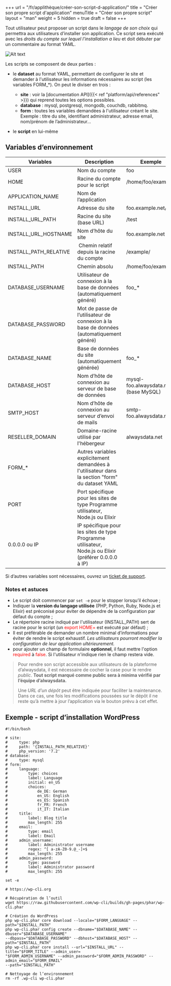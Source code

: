 +++
url = "/fr/applithèque/créer-son-script-d-application/"
title = "Créer son propre script d'application"
menuTitle = "Créer son propre script"
layout = "man"
weight = 5
hidden = true
draft = false
+++

Tout utilisateur peut proposer un script dans le *langage de son choix* qui permettra aux utilisateurs d’installer son application. Ce script sera exécuté avec les *droits du compte sur lequel l’installation a lieu* et doit débuter par un commentaire au format YAML.


![Alt text](/en/marketplace/administration-interface_create-script_FR.png "Interface d'administration : ajouter un nouveau script")


Les scripts se composent de deux parties :

* le **dataset** au format YAML, permettant de configurer le site et demander à l'utilisateur les informations nécessaires au script (les variables FORM_*). On peut le diviser en trois :
    * **site** : voir la [documentation API]({{< ref "platform/api/references" >}}) qui reprend toutes les options possibles.
    * **database** : mysql, postgresql, mongodb, couchdb, rabbitmq.
    * **form** : toutes les variables demandées à l'utilisateur créant le site. Exemple : titre du site, identifiant administrateur, adresse email, nom/prénom de l’administrateur...

* le **script** en lui-même


## Variables d’environnement

Variables | Description | Exemple
----|----|----
USER | Nom du compte | foo
HOME | Racine du compte pour le script | /home/foo/example/
APPLICATION\_NAME | Nom de l’application |
INSTALL\_URL | Adresse du site | foo.example.net/test
INSTALL\_URL\_PATH | Racine du site (base URL) | /test
INSTALL\_URL\_HOSTNAME | Nom d’hôte du site | foo.example.net
INSTALL\_PATH\_RELATIVE |  Chemin relatif depuis la racine du compte | /example/
INSTALL\_PATH | Chemin absolu | /home/foo/example/
DATABASE\_USERNAME | Utilisateur de connexion à la base de données (automatiquement généré) | foo\_\*
DATABASE\_PASSWORD | Mot de passe de l’utilisateur de connexion à la base de données (automatiquement généré) |
DATABASE\_NAME | Base de données du site (automatiquement générée) | foo\_\*
DATABASE\_HOST | Nom d’hôte de connexion au serveur de base de données | mysql-foo.alwaysdata.net (base MySQL)
SMTP\_HOST | Nom d’hôte de connexion au serveur d’envoi de mails | smtp-foo.alwaysdata.net
RESELLER\_DOMAIN | Domaine-racine utilisé par l'hébergeur | alwaysdata.net
FORM\_\* | Autres variables explicitement demandées à l'utilisateur dans la section "form" du dataset YAML |
PORT | Port spécifique pour les sites de type Programme utilisateur, Node.js ou Elixir |
0.0.0.0 ou IP | IP spécifique pour les sites de type Programme utilisateur, Node.js ou Elixir (préférer 0.0.0.0 à IP) |

Si d’autres variables sont nécessaires, ouvrez un [ticket de support](https://admin.alwaysdata.com/support/add/).


### Notes et astuces

* Le script doit commencer par `set -e` pour le stopper lorsqu’il échoue ;
* Indiquer la **version du langage utilisée** (PHP, Python, Ruby, Node.js et Elixir) est préconisé pour éviter de dépendre de la configuration par défaut du compte ;
* Le répertoire racine indiqué par l'utilisateur (INSTALL_PATH) sert de racine pour le script (un <font color=red>export HOME=</font> est exécuté par défaut) ;
* Il est préférable de demander un nombre minimal d’informations pour éviter de rendre le script exhaustif. _Les utilisateurs pourront modifier la configuration de leur application ultérieurement._
* pour ajouter un champ de formulaire **optionnel**, il faut mettre l'option <font color=red>required</font> à <font color=red>false</font>. Si l'utilisateur n'indique rien le champ restera vide.

>Pour rendre son script accessible aux utilisateurs de la plateforme d’alwaysdata, il est nécessaire de cocher la case pour le rendre _public_. **Tout script marqué comme public sera à minima vérifié par l’équipe d’alwaysdata.**
>
>Une _URL d’un dépôt_ peut être indiquée pour faciliter la maintenance. Dans ce cas, une fois les modifications poussées sur le dépôt il ne reste qu’à mettre à jour l’application via le bouton prévu à cet effet.


## Exemple - script d’installation WordPress

```
#!/bin/bash

# site:
#     type: php
#     path: '{INSTALL_PATH_RELATIVE}'
#     php_version: '7.2'
# database:
#     type: mysql
# form:
#     language:
#         type: choices
#         label: Language
#         initial: en_US
#         choices:
#             de_DE: German
#             en_US: English
#             es_ES: Spanish
#             fr_FR: French
#             it_IT: Italian
#     title:
#         label: Blog title
#         max_length: 255
#     email:
#         type: email
#         label: Email
#     admin_username:
#         label: Administrator username
#         regex: ^[ a-zA-Z0-9.@_-]+$
#         max_length: 255
#     admin_password:
#         type: password
#         label: Administrator password
#         max_length: 255

set -e

# https://wp-cli.org

# Récupération de l’outil
wget https://raw.githubusercontent.com/wp-cli/builds/gh-pages/phar/wp-cli.phar

# Création du WordPress
php wp-cli.phar core download --locale="$FORM_LANGUAGE" --path="$INSTALL_PATH"
php wp-cli.phar config create --dbname="$DATABASE_NAME" --dbuser="$DATABASE_USERNAME"
--dbpass="$DATABASE_PASSWORD" --dbhost="$DATABASE_HOST" --path="$INSTALL_PATH"
php wp-cli.phar core install --url="$INSTALL_URL" --title="$FORM_TITLE" --admin_user=
"$FORM_ADMIN_USERNAME" --admin_password="$FORM_ADMIN_PASSWORD" --admin_email="$FORM_EMAIL"
--path="$INSTALL_PATH"

# Nettoyage de l’environnement
rm -rf .wp-cli wp-cli.phar
```
